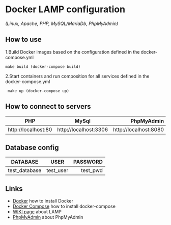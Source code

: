 # Docker LAMP configuration

*(Linux, Apache, PHP, MySQL/MariaDb, PhpMyAdmin)*


## How to use

1.Build Docker images based on the configuration defined in the docker-compose.yml

    make build (docker-compose build) 


2.Start containers and run composition for all services defined in the docker-compose.yml

     make up (docker-compose up)


## How to connect to servers

| PHP    |         MySql         |               PhpMyAdmin |
|--------|:---------------------:|-------------------------:|
| http://localhost:80 | http://localhost:3306 |    http://localhost:8080 |


##  Database config

| DATABASE      |        USER        | PASSWORD |
|---------------|:------------------:|---------:|
| test_database |     test_user      | test_pwd |


## Links

* [Docker](https://developer.fedoraproject.org/tools/docker/about.html) how to install Docker
* [Docker Compose](https://developer.fedoraproject.org/tools/docker/compose.html) how to install docker-compose
* [WIKI page](https://en.wikipedia.org/wiki/LAMP_software_bundle) about LAMP
* [PhpMyAdmin](https://en.wikipedia.org/wiki/PhpMyAdmin) about PhpMyAdmin


